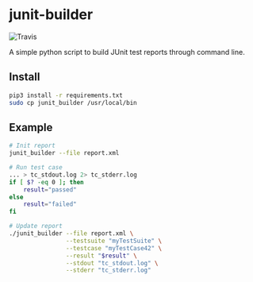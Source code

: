 junit-builder
=============

![Travis](https://img.shields.io/travis/swi-infra/junit-builder.svg)

A simple python script to build JUnit test reports through command line.

Install
-------

```bash
pip3 install -r requirements.txt
sudo cp junit_builder /usr/local/bin
```

Example
-------

```bash
# Init report
junit_builder --file report.xml

# Run test case
... > tc_stdout.log 2> tc_stderr.log
if [ $? -eq 0 ]; then
    result="passed"
else
    result="failed"
fi

# Update report
./junit_builder --file report.xml \
                --testsuite "myTestSuite" \
                --testcase "myTestCase42" \
                --result "$result" \
                --stdout "tc_stdout.log" \
                --stderr "tc_stderr.log"
```
